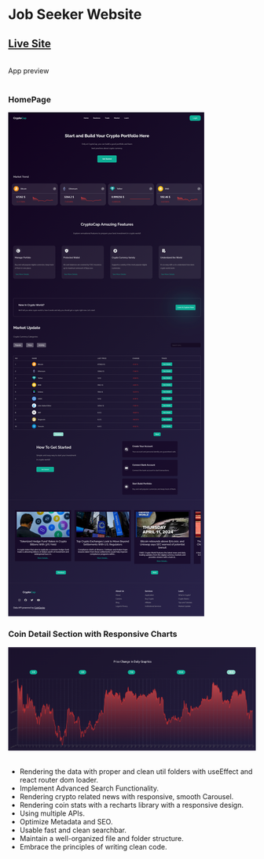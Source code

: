# Job Seeker Website
## [Live Site](https://job-seeker-guvenfazli.vercel.app)
<br>
App preview
<br><br>
<h3>HomePage</h3>
<img src="crypto-tracker/src/Assets/HomePage.png">
<h3>Coin Detail Section with Responsive Charts</h3>
<img src="crypto-tracker/src/Assets/CoinDetailswChart.png">
<br><br>

- Rendering the data with proper and clean util folders with useEffect and react router dom loader.
- Implement Advanced Search Functionality.
- Rendering crypto related news with responsive, smooth Carousel.
- Rendering coin stats with a recharts library with a responsive design.
- Using multiple APIs.
- Optimize Metadata and SEO.
- Usable fast and clean searchbar.
- Maintain a well-organized file and folder structure.
- Embrace the principles of writing clean code.
